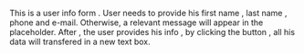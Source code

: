 This is a user info form . User needs to provide his first name , last name , phone and e-mail. Otherwise, a relevant message will appear in the placeholder. After , the user provides his info , by clicking the button , all his data will transfered in a new text box.
